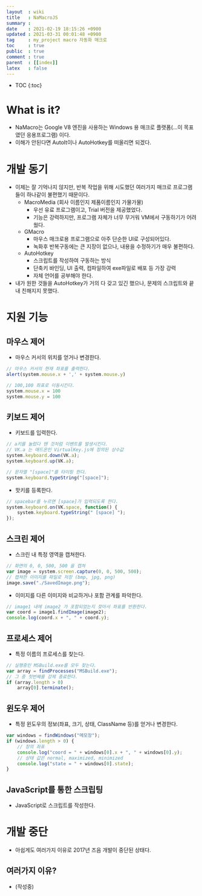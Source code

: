 ```yaml
---
layout  : wiki
title   : NaMacroJS 
summary : 
date    : 2021-02-19 18:15:26 +0900
updated : 2021-03-31 00:01:48 +0900
tag     : my_project macro 자동화 매크로 
toc     : true
public  : true
comment : true
parent  : [[index]]
latex   : false
---
```

* TOC
{:toc}

# What is it?

- NaMacro는 Google V8 엔진을 사용하는 Windows 용 매크로 플랫폼(...이 목표였던 응용프로그램) 이다.
- 이해가 안된다면 AutoIt이나 AutoHotkey를 떠올리면 되겠다.

# 개발 동기

- 이제는 잘 기억나지 않지만, 반복 작업을 위해 시도했던 여러가지 매크로 프로그램들이 하나같이 불편했기 때문이다.
	- MacroMedia (회사 이름인지 제품이름인지 가물가물)
		- 우선 유료 프로그램이고, Trial 버전을 제공했었다.
		- 기능은 강력하지만, 프로그램 자체가 너무 무거워 VM에서 구동하기가 어려웠다.
	- GMacro
		- 마우스 매크로용 프로그램으로 아주 단순한 UI로 구성되어있다.
		- 녹화후 반복구동에는 큰 지장이 없으나, 내용을 수정하기가 매우 불편하다.
	- AutoHotkey
		- 스크립트를 작성하여 구동하는 방식
		- 단축키 바인딩, UI 출력, 컴파일하여 exe파일로 배포 등 가장 강력
		- 자체 언어를 공부해야 한다.
- 내가 원한 것들을 AutoHotkey가 거의 다 갖고 있긴 했으나, 문제의 스크립트와 끝내 친해지지 못했다.

# 지원 기능

## 마우스 제어

- 마우스 커서의 위치를 얻거나 변경한다.

```javascript
// 마우스 커서의 현재 좌표를 출력한다.
alert(system.mouse.x + ',' + system.mouse.y)

// 100,100 좌표로 이동시킨다.
system.mouse.x = 100
system.mouse.y = 100
```

## 키보드 제어

- 키보드를 입력한다.

```javascript
// a키를 눌렀다 뗀 것처럼 이벤트를 발생시킨다.
// VK.a 는 애드온인 VirtualKey.js에 정의된 상수값
system.keyboard.down(VK.a);
system.keyboard.up(VK.a);
```

```javascript
// 문자열 "[space]"를 타이핑 한다.
system.keyboard.typeString("[space]");
```

- 핫키를 등록한다.

```javascript
// spacebar를 누르면 [space]가 입력되도록 한다.
system.keyboard.on(VK.space, function() {
    system.keyboard.typeString(" [space] ");
});
``` 

## 스크린 제어

- 스크린 내 특정 영역을 캡쳐한다.

```javascript
// 화면의 0, 0, 500, 500 을 캡쳐
var image = system.screen.capture(0, 0, 500, 500);
// 캡쳐한 이미지를 파일로 저장 (bmp, jpg, png)
image.save("./SavedImage.png");
```

- 이미지를 다른 이미지와 비교하거나 포함 관계를 파악한다.

```javascript
// image1 내에 image2 가 포함되었는지 찾아서 좌표를 반환한다.
var coord = image1.findImage(image2);
console.log(coord.x + ", " + coord.y);
```

## 프로세스 제어

- 특정 이름의 프로세스를 찾는다.

```javascript
// 실행중인 MSBuild.exe를 모두 찾는다.
var array = findProcesses("MSBuild.exe");
// 그 중 첫번째를 강제 종료한다.
if (array.length > 0)
    array[0].terminate();
```

## 윈도우 제어

- 특정 윈도우의 정보(좌표, 크기, 상태, ClassName 등)를 얻거나 변경한다.

```javascript
var windows = findWindows("메모장");
if (windows.length > 0) {
    // 창의 좌표
    console.log("coord = " + windows[0].x + ", " + windows[0].y);
    // 상태 값은 normal, maximized, minimized
    console.log("state = " + windows[0].state);
}
```

## JavaScript를 통한 스크립팅

- JavaScript로 스크립트를 작성한다.

# 개발 중단

- 아쉽게도 여러가지 이유로 2017년 즈음 개발이 중단된 상태다.

## 여러가지 이유?

- (작성중)
